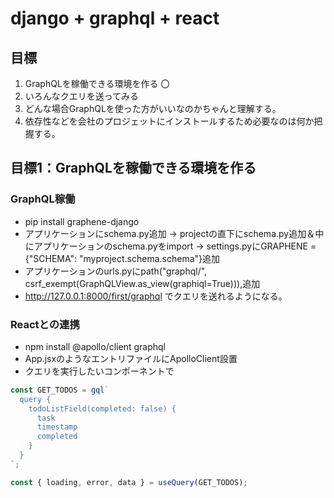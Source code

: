 # django + graphql + react
## 目標
1. GraphQLを稼働できる環境を作る 〇
2. いろんなクエリを送ってみる
2. どんな場合GraphQLを使った方がいいなのかちゃんと理解する。
3. 依存性などを会社のプロジェットにインストールするため必要なのは何か把握する。

## 目標1：GraphQLを稼働できる環境を作る
### GraphQL稼働
 * pip install graphene-django
 * アプリケーションにschema.py追加 → projectの直下にschema.py追加＆中にアプリケーションのschema.pyをimport → settings.pyにGRAPHENE = {"SCHEMA": "myproject.schema.schema"}追加
 * アプリケーションのurls.pyにpath("graphql/", csrf_exempt(GraphQLView.as_view(graphiql=True))),追加
 * http://127.0.0.1:8000/first/graphql でクエリを送れるようになる。

### Reactとの連携
 * npm install @apollo/client graphql
 * App.jsxのようなエントリファイルにApolloClient設置
 * クエリを実行したいコンポーネントで
```javascript
const GET_TODOS = gql`
  query {
    todoListField(completed: false) {
      task
      timestamp
      completed
    }
  }
`;

const { loading, error, data } = useQuery(GET_TODOS);